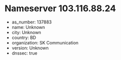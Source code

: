# Nameserver 103.116.88.24

* as_number: 137883
* name: Unknown
* city: Unknown
* country: BD
* organization: SK Communication
* version: Unknown
* dnssec: true
